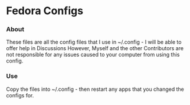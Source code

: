 # Fedora Configs

### About
These files are all the config files that I use in ~/.config - I will be able to offer help in Discussions
    However, Myself and the other Contributors are not responsible for any issues caused to your computer from using this config.

### Use
Copy the files into ~/.config - then restart any apps that you changed the configs for.
